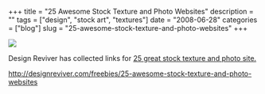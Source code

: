+++
title = "25 Awesome Stock Texture and Photo Websites"
description = ""
tags = ["design", "stock art", "textures"]
date = "2008-06-28"
categories = ["blog"]
slug = "25-awesome-stock-texture-and-photo-websites"
+++



  <div class="notebook-screenshot"><a href="http://designreviver.com/freebies/25-awesome-stock-texture-and-photo-websites"><img id='bluga-thumbnail-1323' class='bluga-thumbnail large' src='http://media.konigi.com/bluga/
wt4866d45815db4.jpg'/></a></div><p>Design Reviver has collected links for <a href="http://designreviver.com/freebies/25-awesome-stock-texture-and-photo-websites">25 great stock texture and photo site.</a></p>
    
  <a href="http://designreviver.com/freebies/25-awesome-stock-texture-and-photo-websites">http://designreviver.com/freebies/25-awesome-stock-texture-and-photo-websites</a>

